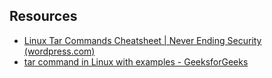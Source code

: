 ## Resources
-   [Linux Tar Commands Cheatsheet | Never Ending Security (wordpress.com)](https://neverendingsecurity.wordpress.com/2015/04/13/linux-tar-commands-cheatsheet/)
-   [tar command in Linux with examples - GeeksforGeeks](https://www.geeksforgeeks.org/tar-command-linux-examples/)
